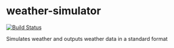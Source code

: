 # weather-simulator

[![Build Status](https://travis-ci.org/alankstewart/weather-simulator.svg?branch=master)](https://travis-ci.org/alankstewart/weather-simulator)

Simulates weather and outputs weather data in a standard format
